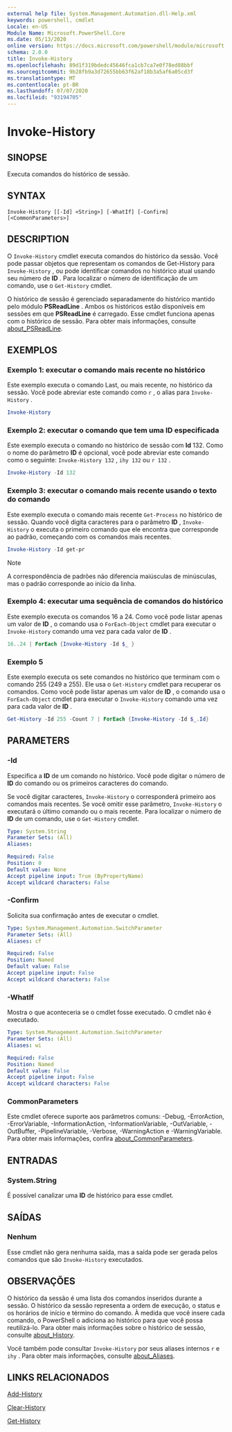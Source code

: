 ```yaml
---
external help file: System.Management.Automation.dll-Help.xml
keywords: powershell, cmdlet
Locale: en-US
Module Name: Microsoft.PowerShell.Core
ms.date: 05/13/2020
online version: https://docs.microsoft.com/powershell/module/microsoft.powershell.core/invoke-history?view=powershell-7.1&WT.mc_id=ps-gethelp
schema: 2.0.0
title: Invoke-History
ms.openlocfilehash: 89d1f319bdedc45646fca1cb7ca7e0f78ed88bbf
ms.sourcegitcommit: 9b28fb9a3d72655bb63f62af18b3a5af6a05cd3f
ms.translationtype: MT
ms.contentlocale: pt-BR
ms.lasthandoff: 07/07/2020
ms.locfileid: "93194705"
---
```

# Invoke-History

## SINOPSE
Executa comandos do histórico de sessão.

## SYNTAX

```
Invoke-History [[-Id] <String>] [-WhatIf] [-Confirm] [<CommonParameters>]
```

## DESCRIPTION

O `Invoke-History` cmdlet executa comandos do histórico da sessão. Você pode passar objetos que representam os comandos de Get-History para `Invoke-History` , ou pode identificar comandos no histórico atual usando seu número de **ID** . Para localizar o número de identificação de um comando, use o `Get-History` cmdlet.

O histórico de sessão é gerenciado separadamente do histórico mantido pelo módulo **PSReadLine** .
Ambos os históricos estão disponíveis em sessões em que **PSReadLine** é carregado. Esse cmdlet funciona apenas com o histórico de sessão. Para obter mais informações, consulte [about_PSReadLine](../PSReadLine/About/about_PSReadLine.md).

## EXEMPLOS

### Exemplo 1: executar o comando mais recente no histórico

Este exemplo executa o comando Last, ou mais recente, no histórico da sessão. Você pode abreviar este comando como `r` , o alias para `Invoke-History` .

```powershell
Invoke-History
```

### Exemplo 2: executar o comando que tem uma ID especificada

Este exemplo executa o comando no histórico de sessão com **Id** 132. Como o nome do parâmetro **ID** é opcional, você pode abreviar este comando como o seguinte: `Invoke-History 132` , `ihy 132` ou `r 132` .

```powershell
Invoke-History -Id 132
```

### Exemplo 3: executar o comando mais recente usando o texto do comando

Este exemplo executa o comando mais recente `Get-Process` no histórico de sessão. Quando você digita caracteres para o parâmetro **ID** , `Invoke-History` o executa o primeiro comando que ele encontra que corresponde ao padrão, começando com os comandos mais recentes.

```powershell
Invoke-History -Id get-pr
```

> [!NOTE]
> A correspondência de padrões não diferencia maiúsculas de minúsculas, mas o padrão corresponde ao início da linha.

### Exemplo 4: executar uma sequência de comandos do histórico

Este exemplo executa os comandos 16 a 24. Como você pode listar apenas um valor de **ID** , o comando usa o `ForEach-Object` cmdlet para executar o `Invoke-History` comando uma vez para cada valor de **ID** .

```powershell
16..24 | ForEach {Invoke-History -Id $_ }
```

### Exemplo 5

Este exemplo executa os sete comandos no histórico que terminam com o comando 255 (249 a 255). Ele usa o `Get-History` cmdlet para recuperar os comandos. Como você pode listar apenas um valor de **ID** , o comando usa o `ForEach-Object` cmdlet para executar o `Invoke-History` comando uma vez para cada valor de **ID** .

```powershell
Get-History -Id 255 -Count 7 | ForEach {Invoke-History -Id $_.Id}
```

## PARAMETERS

### -Id

Especifica a **ID** de um comando no histórico. Você pode digitar o número de **ID** do comando ou os primeiros caracteres do comando.

Se você digitar caracteres, `Invoke-History` o corresponderá primeiro aos comandos mais recentes. Se você omitir esse parâmetro, `Invoke-History` o executará o último comando ou o mais recente. Para localizar o número de **ID** de um comando, use o `Get-History` cmdlet.

```yaml
Type: System.String
Parameter Sets: (All)
Aliases:

Required: False
Position: 0
Default value: None
Accept pipeline input: True (ByPropertyName)
Accept wildcard characters: False
```

### -Confirm

Solicita sua confirmação antes de executar o cmdlet.

```yaml
Type: System.Management.Automation.SwitchParameter
Parameter Sets: (All)
Aliases: cf

Required: False
Position: Named
Default value: False
Accept pipeline input: False
Accept wildcard characters: False
```

### -WhatIf

Mostra o que aconteceria se o cmdlet fosse executado. O cmdlet não é executado.

```yaml
Type: System.Management.Automation.SwitchParameter
Parameter Sets: (All)
Aliases: wi

Required: False
Position: Named
Default value: False
Accept pipeline input: False
Accept wildcard characters: False
```

### CommonParameters

Este cmdlet oferece suporte aos parâmetros comuns: -Debug, -ErrorAction, -ErrorVariable, -InformationAction, -InformationVariable, -OutVariable, -OutBuffer, -PipelineVariable, -Verbose, -WarningAction e -WarningVariable. Para obter mais informações, confira [about_CommonParameters](https://go.microsoft.com/fwlink/?LinkID=113216).

## ENTRADAS

### System.String

É possível canalizar uma **ID** de histórico para esse cmdlet.

## SAÍDAS

### Nenhum

Esse cmdlet não gera nenhuma saída, mas a saída pode ser gerada pelos comandos que são `Invoke-History` executados.

## OBSERVAÇÕES

O histórico da sessão é uma lista dos comandos inseridos durante a sessão. O histórico da sessão representa a ordem de execução, o status e os horários de início e término do comando. À medida que você insere cada comando, o PowerShell o adiciona ao histórico para que você possa reutilizá-lo. Para obter mais informações sobre o histórico de sessão, consulte [about_History](About/about_History.md).

Você também pode consultar `Invoke-History` por seus aliases internos `r` e `ihy` . Para obter mais informações, consulte [about_Aliases](About/about_Aliases.md).

## LINKS RELACIONADOS

[Add-History](Add-History.md)

[Clear-History](Clear-History.md)

[Get-History](Get-History.md)


